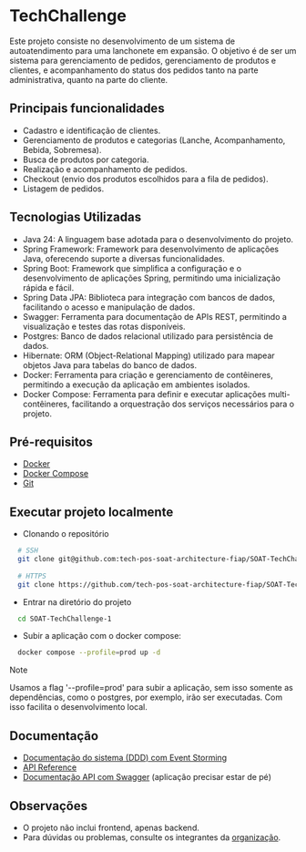 
# TechChallenge

Este projeto consiste no desenvolvimento de um sistema de autoatendimento para uma lanchonete em expansão. O objetivo é de ser um sistema para gerenciamento de pedidos, gerenciamento de produtos e clientes, e acompanhamento do status dos pedidos tanto na parte administrativa, quanto na parte do cliente.


## Principais funcionalidades

- Cadastro e identificação de clientes.
- Gerenciamento de produtos e categorias (Lanche, Acompanhamento, Bebida, Sobremesa).
- Busca de produtos por categoria.
- Realização e acompanhamento de pedidos.
- Checkout (envio dos produtos escolhidos para a fila de pedidos).
- Listagem de pedidos.



## Tecnologias Utilizadas


- Java 24: A linguagem base adotada para o desenvolvimento do projeto.
- Spring Framework: Framework para desenvolvimento de aplicações Java, oferecendo suporte a diversas funcionalidades.
- Spring Boot: Framework que simplifica a configuração e o desenvolvimento de aplicações Spring, permitindo uma inicialização rápida e fácil.
- Spring Data JPA: Biblioteca para integração com bancos de dados, facilitando o acesso e manipulação de dados.
- Swagger: Ferramenta para documentação de APIs REST, permitindo a visualização e testes das rotas disponíveis.
- Postgres: Banco de dados relacional utilizado para persistência de dados.
- Hibernate: ORM (Object-Relational Mapping) utilizado para mapear objetos Java para tabelas do banco de dados.
- Docker: Ferramenta para criação e gerenciamento de contêineres, permitindo a execução da aplicação em ambientes isolados.
- Docker Compose: Ferramenta para definir e executar aplicações multi-contêineres, facilitando a orquestração dos serviços necessários para o projeto.


## Pré-requisitos
- [Docker](https://docs.docker.com/engine/install/)
- [Docker Compose](https://docs.docker.com/compose/install/)
- [Git](https://git-scm.com/downloads)

## Executar projeto localmente

- Clonando o repositório
```bash
  # SSH
  git clone git@github.com:tech-pos-soat-architecture-fiap/SOAT-TechChallenge-1.git
  
  # HTTPS
  git clone https://github.com/tech-pos-soat-architecture-fiap/SOAT-TechChallenge-1.git
```

- Entrar na diretório do projeto

```bash
  cd SOAT-TechChallenge-1
```
- Subir a aplicação com o docker compose:

```bash
  docker compose --profile=prod up -d
```
> [!NOTE]
> Usamos a flag '--profile=prod' para subir a aplicação, sem isso somente as dependências, como o postgres, por exemplo, irão ser executadas. Com isso facilita o desenvolvimento local.


## Documentação
- [Documentação do sistema (DDD) com Event Storming](https://miro.com/app/board/uXjVI3-v7GA=/)
- [API Reference](docs/API-Reference.md)
- [Documentação API com Swagger](http://localhost:8000/swagger-ui/index.html) (aplicação precisar estar de pé)

## Observações
- O projeto não inclui frontend, apenas backend.
- Para dúvidas ou problemas, consulte os integrantes da [organização](https://github.com/tech-pos-soat-architecture-fiap).